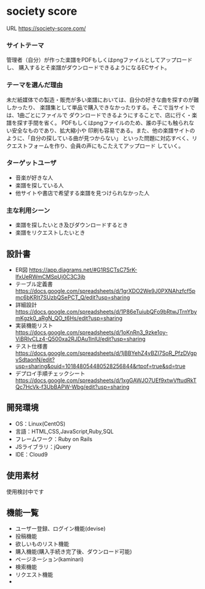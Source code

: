 # society score
URL https://society-score.com/

### サイトテーマ
管理者（自分）が作った楽譜をPDFもしくはpngファイルとしてアップロードし、
購入するとそ楽譜がダウンロードできるようになるECサイト。

### テーマを選んだ理由
未だ紙媒体での製造・販売が多い楽譜においては、自分の好きな曲を探すのが難しかったり、
楽譜集として単品で購入できなかったりする。そこで当サイトでは、1曲ごとにファイルで
ダウンロードできるようにすることで、店に行く・楽譜を探す手間を省く。
PDFもしくはpngファイルのため、誰の手にも触られない安全なものであり、拡大縮小や
印刷も容易である。また、他の楽譜サイトのように、「自分の探している曲が見つからない」
といった問題に対応すべく、リクエストフォームを作り、会員の声にもこたえてアップロード
していく。

### ターゲットユーザ
- 音楽が好きな人
- 楽譜を探している人
- 他サイトや書店で希望する楽譜を見つけられなかった人

### 主な利用シーン
- 楽譜を探したいとき及びダウンロードするとき
- 楽譜をリクエストしたいとき

## 設計書
- ER図 https://app.diagrams.net/#G1RSCTsC75rK-lfxUeRWmCMSpUj0C3C3jb
- テーブル定義書 https://docs.google.com/spreadsheets/d/1grXDO2We9J0PXNAhzfcf5pmc6bKRIt7SUzbQSePCT_Q/edit?usp=sharing
- 詳細設計 https://docs.google.com/spreadsheets/d/1P86eTuiubQFo9bRtwJTrnYbymKgzk0_aRgN_QO_t6Hs/edit?usp=sharing
- 実装機能リスト https://docs.google.com/spreadsheets/d/1oKnRn3_9zke1oy-ViBRIvCLz4-Q500xa2RJDAu1lnlU/edit?usp=sharing
- テスト仕様書 https://docs.google.com/spreadsheets/d/1jBBYehZ4vBZI7SoR_PfzDVgpvSdtaonN/edit?usp=sharing&ouid=101848054480528256844&rtpof=true&sd=true
- デプロイ手順チェックシート https://docs.google.com/spreadsheets/d/1xgGAWJO7UEf9xtwVftudRkTQc7HcVk-f3UbBAPW-Wbg/edit?usp=sharing

## 開発環境
- OS：Linux(CentOS)
- 言語：HTML,CSS,JavaScript,Ruby,SQL
- フレームワーク：Ruby on Rails
- JSライブラリ：jQuery
- IDE：Cloud9

## 使用素材
使用検討中です

## 機能一覧
- ユーザー登録、ログイン機能(devise)
- 投稿機能
- 欲しいものリスト機能
- 購入機能(購入手続き完了後、ダウンロード可能)
- ページネーション(kaminari)
- 検索機能
- リクエスト機能
- 